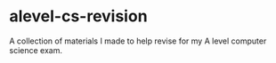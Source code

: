 # alevel-cs-revision
A collection of materials I made to help revise for my A level computer science exam.
